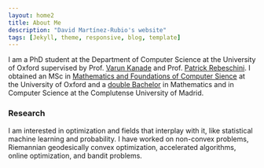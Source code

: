```yaml
---
layout: home2
title: About Me
description: "David Martínez-Rubio's website"
tags: [Jekyll, theme, responsive, blog, template]
---
```


I am a PhD student at the Department of Computer Science at the University of Oxford supervised by Prof. <a href="https://www.cs.ox.ac.uk/people/varun.kanade/myindex.html" target="_blank">Varun Kanade</a> and Prof. <a href="https://www.stats.ox.ac.uk/~rebeschi/" target="_blank">Patrick Rebeschini</a>. I obtained an MSc in <a href="https://www.maths.ox.ac.uk/members/students/postgraduate-courses/msc-mfocs" target="_blank">Mathematics and Foundations of Computer Sience</a> at the University of Oxford and a <a href="https://www.ucm.es/estudios/grado-informaticaymatematicas-plan" target="_blank">double Bachelor</a> in Mathematics and in Computer Science at the Complutense University of Madrid. 

### Research

I am interested in optimization and fields that interplay with it, like statistical machine learning and probability. I have worked on non-convex problems, Riemannian geodesically convex optimization, accelerated algorithms, online optimization, and bandit problems. 

